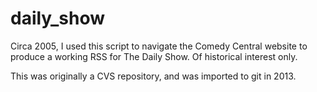 daily_show
==========

Circa 2005, I used this script to navigate the Comedy Central website to produce a working RSS for The Daily Show. Of historical interest only.

This was originally a CVS repository, and was imported to git in 2013.
